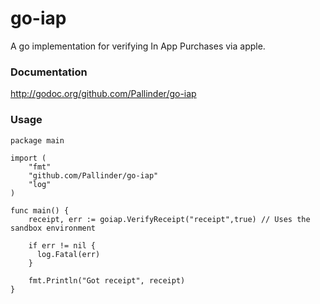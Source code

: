 go-iap
======

A go implementation for verifying In App Purchases via apple.

### Documentation
http://godoc.org/github.com/Pallinder/go-iap

### Usage

``` 
package main

import (
	"fmt"
	"github.com/Pallinder/go-iap"
	"log"
)

func main() {
	receipt, err := goiap.VerifyReceipt("receipt",true) // Uses the sandbox environment

	if err != nil {
	  log.Fatal(err)
	}
	
	fmt.Println("Got receipt", receipt)
}
```
